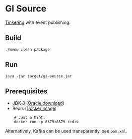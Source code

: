 # GI Source

[Tinkering](http://docs.spring.io/spring-cloud-stream/docs/current/reference/htmlsingle/#_getting_started) with event publishing.

## Build

    ./mvnw clean package

## Run

    java -jar target/gi-source.jar

## Prerequisites

 * JDK 8 ([Oracle download](http://www.oracle.com/technetwork/java/javase/downloads/jdk8-downloads-2133151.html))
 * Redis ([Docker image](https://store.docker.com/images/redis))


```
    # Just a hint:
    docker run -p 6379:6379 redis
```

Alternatively, Kafka can be used transparently, see `pom.xml`.
